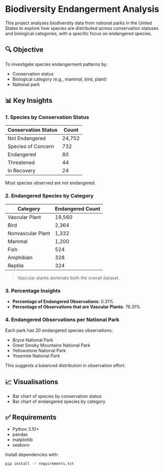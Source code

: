 # Biodiversity Endangerment Analysis

This project analyses biodiversity data from national parks in the United States to explore how species are distributed across conservation statuses and biological categories, with a specific focus on endangered species.

## 🔍 Objective

To investigate species endangerment patterns by:
- Conservation status
- Biological category (e.g., mammal, bird, plant)
- National park

## 📊 Key Insights

### 1. Species by Conservation Status

| Conservation Status     | Count     |
|-------------------------|-----------|
| Not Endangered          | 24,752     |
| Species of Concern      | 732       |
| Endangered              | 80        |
| Threatened              | 44        |
| In Recovery             | 24        |

Most species observed are not endangered.

### 2. Endangered Species by Category

| Category          | Endangered Count |
|------------------|------------------|
| Vascular Plant    | 19,560           |
| Bird              | 2,364            |
| Nonvascular Plant | 1,332            |
| Mammal            | 1,200            |
| Fish              | 524              |
| Amphibian         | 328              |
| Reptile           | 324              |

> Vascular plants dominate both the overall dataset.

### 3. Percentage Insights

- **Percentage of Endangered Observations**: 0.31%  
- **Percentage of Observations that are Vascular Plants**: 76.31%

### 4. Endangered Observations per National Park

Each park has 20 endangered species observations:

- Bryce National Park  
- Great Smoky Mountains National Park  
- Yellowstone National Park  
- Yosemite National Park  

This suggests a balanced distribution in observation effort.

## 📈 Visualisations

- Bar chart of species by conservation status
- Bar chart of endangered species by category

## ✅ Requirements

- Python 3.10+
- pandas
- matplotlib
- seaborn

Install dependencies with:

```bash
pip install -r requirements.txt